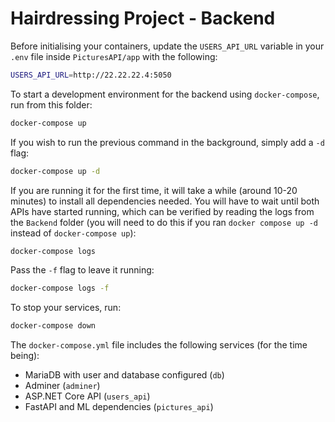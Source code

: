 # Hairdressing Project - Backend

Before initialising your containers, update the `USERS_API_URL` variable in your `.env` file inside `PicturesAPI/app` with the following:

```bash
USERS_API_URL=http://22.22.22.4:5050
```

To start a development environment for the backend using `docker-compose`, run from this folder:

```bash
docker-compose up
```

If you wish to run the previous command in the background, simply add a `-d` flag:

```bash
docker-compose up -d
```

If you are running it for the first time, it will take a while (around 10-20 minutes) to install all dependencies needed. You will have to wait until both APIs have started running, which can be verified by reading the logs from the `Backend` folder (you will need to do this if you ran `docker compose up -d` instead of `docker-compose up`):

```bash
docker-compose logs
```

Pass the `-f` flag to leave it running:

```bash
docker-compose logs -f
```

To stop your services, run:

```bash
docker-compose down
```

The `docker-compose.yml` file includes the following services (for the time being):

- MariaDB with user and database configured (`db`)
- Adminer (`adminer`)
- ASP.NET Core API (`users_api`)
- FastAPI and ML dependencies (`pictures_api`)
